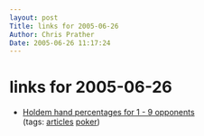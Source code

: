 ```yaml
---
layout: post
Title: links for 2005-06-26  
Author: Chris Prather
Date: 2005-06-26 11:17:24
---
```


# links for 2005-06-26
<ul class="delicious">
	<li>
		<div class="delicious-link"><a href="http://www.gocee.com/poker/HE_Val_Sort.htm">Holdem hand percentages for 1 - 9 opponents</a></div>
		<div class="delicious-tags">(tags: <a href="http://del.icio.us/perigrin/articles">articles</a> <a href="http://del.icio.us/perigrin/poker">poker</a>)</div>
	</li>
</ul>

